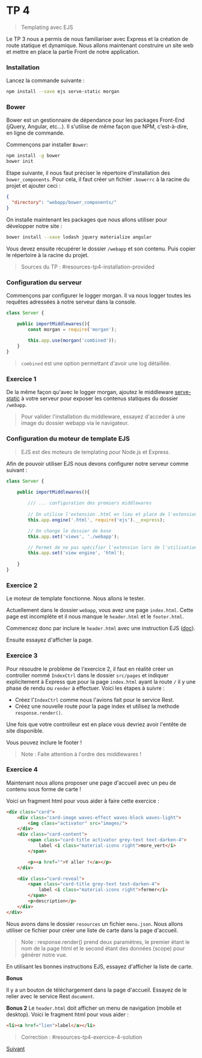 # TP 4 
> Templating avec EJS

Le TP 3 nous a permis de nous familiariser avec Express et la création de route statique et dynamique.
Nous allons maintenant construire un site web et mettre en place la partie Front de notre application.

### Installation

Lancez la commande suivante :

```bash
npm install --save ejs serve-static morgan
```

### Bower

Bower est un gestionnaire de dépendance pour les packages Front-End (jQuery, Angular, etc...).
Il s'utilise de même façon que NPM, c'est-à-dire, en ligne de commande.

Commençons par installer `Bower`:
```bash
npm install -g bower
bower init
```

Etape suivante, il nous faut préciser le répertoire d'installation des `bower_components`.
Pour cela, il faut créer un fichier `.bowerrc` à la racine du projet et ajouter ceci :

```json
{
  "directory": "webapp/bower_components/"
}
```

On installe maintenant les packages que nous allons utiliser pour développer notre site :

```bash
bower install --save lodash jquery materialize angular
```

Vous devez ensuite récupérer le dossier `/webapp` et son contenu. Puis copier le répertoire à la racine du projet.

> Sources du TP : #resources-tp4-installation-provided

### Configuration du serveur

Commençons par configurer le logger morgan. Il va nous logger toutes les requêtes adressées à notre serveur dans la console.

```typescript
class Server {

    public importMiddlewares(){
        const morgan = require('morgan');
        
        this.app.use(morgan('combined'));
    }
}
```
> `combined` est une option permettant d'avoir une log détaillée.

### Exercice 1

De la même façon qu'avec le logger morgan, ajoutez le middleware
[serve-static](https://github.com/expressjs/serve-static) à votre serveur pour 
exposer les contenus statiques du dossier `/webapp`.

> Pour valider l'installation du middleware, essayez d'acceder à une image du dossier webapp via 
le navigateur.

### Configuration du moteur de template EJS

> EJS est des moteurs de templating pour Node.js et Express.

Afin de pouvoir utiliser EJS nous devons configurer notre serveur comme suivant :

```typescript
class Server {

    public importMiddlewares(){
        
        /// ... configuration des premiers middlewares
        
        // On utilise l'extension .html en lieu et place de l'extension .ejs
        this.app.engine('.html', require('ejs').__express);

        // On change le dossier de base
        this.app.set('views', './webapp');

        // Permet de ne pas spécifier l'extension lors de l'utilisation de res.render()
        this.app.set('view engine', 'html');
        
    }
}
```

### Exercice 2

Le moteur de template fonctionne. Nous allons le tester. 

Actuellement dans le dossier `webapp`, vous avez une page `index.html`.
Cette page est incomplète et il nous manque le `header.html` 
et le `footer.html`.

Commencez donc par inclure le `header.html` avec une instruction EJS ([doc](http://ejs.co/)).

Ensuite essayez d'afficher la page.

### Exercice 3

Pour résoudre le problème de l'exercice 2, il faut en réalité créer un controller nommé 
`IndexCtrl` dans le dossier `src/pages` et indiquer explicitement à Express
que pour la page `index.html` ayant la route `/` il y une phase de rendu ou `render` 
à effectuer. Voici les étapes à suivre :

* Créez l'`IndexCtrl` comme nous l'avions fait pour le service Rest.
* Créez une nouvelle route pour la page index et utilisez la methode `response.render()`.

Une fois que votre controlleur est en place vous devriez avoir l'entête de site disponible.

Vous pouvez inclure le footer !

> Note : Faite attention à l'ordre des middlewares !

### Exercice 4

Maintenant nous allons proposer une page d'accueil avec un peu de contenu sous forme de carte !

Voici un fragment html pour vous aider à faire cette exercice :

```html
<div class="card">
    <div class="card-image waves-effect waves-block waves-light">
        <img class="activator" src="images/">
    </div>
    <div class="card-content">
        <span class="card-title activator grey-text text-darken-4">
            label <i class="material-icons right">more_vert</i>
        </span>

        <p><a href="">Y aller !</a></p>
    </div>

    <div class="card-reveal">
        <span class="card-title grey-text text-darken-4">
            label <i class="material-icons right">fermer</i>
        </span>
        <p>description</p>
    </div>
</div>
```

Nous avons dans le dossier `resources` un fichier `menu.json`. Nous allons utiliser 
ce fichier pour créer une liste de carte dans la page d'accueil.

> Note : response.render() prend deux paramètres, le premier étant le nom de la page
 html et le second étant des données (scope) pour générer notre vue.

En utilisant les bonnes instructions EJS, essayez d'afficher la liste de carte. 

**Bonus**

Il y a un bouton de téléchargement dans la page d'accueil. Essayez de le relier avec le service Rest `document`.

**Bonus 2**
Le `header.html` doit afficher un menu de navigation (mobile et desktop). 
Voici le fragment html pour vous aider :

```html                   
<li><a href="lien">label</a></li>
```

> Correction : #resources-tp4-exercice-4-solution

[Suivant](tp5-express-middlewares-form-services.md)